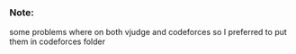 ### Note:
  some problems where on both vjudge and codeforces so I preferred to put them in codeforces folder
